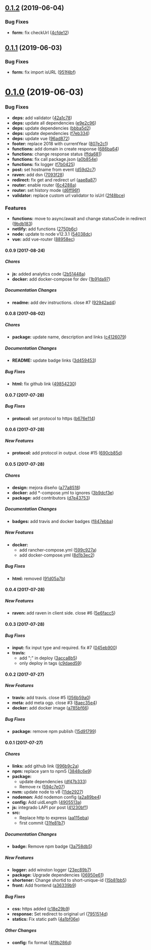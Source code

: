 ## [0.1.2](https://github.com/devschile/tupoto/compare/v0.1.1...v0.1.2) (2019-06-04)


### Bug Fixes

* **form:** fix checkUrl ([4cfde12](https://github.com/devschile/tupoto/commit/4cfde12))

## [0.1.1](https://github.com/devschile/tupoto/compare/v0.1.0...v0.1.1) (2019-06-03)


### Bug Fixes

* **form:** fix import isURL ([951f4bf](https://github.com/devschile/tupoto/commit/951f4bf))

# [0.1.0](https://github.com/devschile/tupoto/compare/v0.0.9...v0.1.0) (2019-06-03)


### Bug Fixes

* **deps:** add validator ([42a1c78](https://github.com/devschile/tupoto/commit/42a1c78))
* **deps:** update all dependencies ([e9e2c96](https://github.com/devschile/tupoto/commit/e9e2c96))
* **deps:** update dependencies ([bbba5d2](https://github.com/devschile/tupoto/commit/bbba5d2))
* **deps:** update dependencies ([f7eb334](https://github.com/devschile/tupoto/commit/f7eb334))
* **deps:** update vue ([96ad872](https://github.com/devschile/tupoto/commit/96ad872))
* **footer:** replace 2018 with currentYear ([807e2c1](https://github.com/devschile/tupoto/commit/807e2c1))
* **functions:** add domain in create response ([686ba64](https://github.com/devschile/tupoto/commit/686ba64))
* **functions:** change response status ([ffda681](https://github.com/devschile/tupoto/commit/ffda681))
* **functions:** fix call package.json ([a0b854e](https://github.com/devschile/tupoto/commit/a0b854e))
* **functions:** fix logger ([f7b0425](https://github.com/devschile/tupoto/commit/f7b0425))
* **post:** set hostname from event ([d59d2c7](https://github.com/devschile/tupoto/commit/d59d2c7))
* **raven:** add dsn ([7093f28](https://github.com/devschile/tupoto/commit/7093f28))
* **redirect:** fix get and redirect url ([aae8a87](https://github.com/devschile/tupoto/commit/aae8a87))
* **router:** enable router ([6c4288a](https://github.com/devschile/tupoto/commit/6c4288a))
* **router:** set history mode ([d6ff96f](https://github.com/devschile/tupoto/commit/d6ff96f))
* **validator:** replace custom url validator to isUrl ([2f48bce](https://github.com/devschile/tupoto/commit/2f48bce))


### Features

* **functions:** move to async/await and change statusCode in redirect ([9bdb183](https://github.com/devschile/tupoto/commit/9bdb183))
* **netlify:** add functions ([2750b6c](https://github.com/devschile/tupoto/commit/2750b6c))
* **node:** update to node v12.3.1 ([54038dc](https://github.com/devschile/tupoto/commit/54038dc))
* **vue:** add vue-router ([88958ec](https://github.com/devschile/tupoto/commit/88958ec))

#### 0.0.9 (2017-08-24)

##### Chores

* **js:** added analytics code ([2b51448a](https://github.com/devschile/tupoto/commit/2b51448a63e6f28cc433d7ed8229f5d870d397d0))
* **docker:** add docker-compose for dev ([1b91da97](https://github.com/devschile/tupoto/commit/1b91da9713fd07dffccdb17b114bdaa648d16623))

##### Documentation Changes

* **readme:** add dev instructions. close #7 ([92942ad4](https://github.com/devschile/tupoto/commit/92942ad4344a645ac9a4fe6bcc8f4e3a7687de14))

#### 0.0.8 (2017-08-02)

##### Chores

* **package:** update name, description and links ([c4126079](https://github.com/devschile/tupoto/commit/c412607969887c77e93cdf5375a80a3624bc6877))

##### Documentation Changes

* **README:** update badge links ([3d459453](https://github.com/devschile/tupoto/commit/3d45945318f3b67e662afcef23fb7f086f7795e1))

##### Bug Fixes

* **html:** fix github link ([49854230](https://github.com/devschile/tupoto/commit/49854230f69f8c3e17b6c2dc530c3511c1245ad1))

#### 0.0.7 (2017-07-28)

##### Bug Fixes

* **protocol:** set protocol to https ([b676e114](https://github.com/lgaticaq/shortener-server/commit/b676e114c2124806a6a52c54df30ddec968a3234))

#### 0.0.6 (2017-07-28)

##### New Features

* **protocol:** add protocol in output. close #15 ([690cb85d](https://github.com/lgaticaq/shortener-server/commit/690cb85d25749275a5932f4376f0dbdf36eaf9bc))

#### 0.0.5 (2017-07-28)

##### Chores

* **design:** mejora diseño ([a77a8518](https://github.com/lgaticaq/shortener-server/commit/a77a8518763111aad10c9be959eecb664db71cbe))
* **docker:** add *-compose.yml to ignores ([3b9dcf3e](https://github.com/lgaticaq/shortener-server/commit/3b9dcf3e72bd5aaa01ba675db97103c167e01316))
* **package:** add contributors ([d7e43753](https://github.com/lgaticaq/shortener-server/commit/d7e437535cff0bb2e2a68232ae19ec658c01956f))

##### Documentation Changes

* **badges:** add travis and docker badges ([f847ebba](https://github.com/lgaticaq/shortener-server/commit/f847ebbae1f77b6719f22c9ab90740d576da1723))

##### New Features

* **docker:**
  * add rancher-compose.yml ([599c927a](https://github.com/lgaticaq/shortener-server/commit/599c927a4680a6cb3cfd51a9355dc3ebec9ccf0e))
  * add docker-compose.yml ([8d1b3ec2](https://github.com/lgaticaq/shortener-server/commit/8d1b3ec23a1c12b046ab08c0750e928896faa738))

##### Bug Fixes

* **html:** removed ([91d05a7b](https://github.com/lgaticaq/shortener-server/commit/91d05a7b069861c142f89818d952d775d2783926))

#### 0.0.4 (2017-07-28)

##### New Features

* **raven:** add raven in client side. close #6 ([5e6facc5](https://github.com/lgaticaq/shortener-server/commit/5e6facc585fe5242fc01d5bc8eed578ed72271f9))

#### 0.0.3 (2017-07-28)

##### Bug Fixes

* **input:** fix input type and required. fix #7 ([045eb900](https://github.com/lgaticaq/shortener-server/commit/045eb900d45607f6fcf7676bd17c00339d9c2e72))
* **travis:**
  * add ";" in deploy ([3acca8b5](https://github.com/lgaticaq/shortener-server/commit/3acca8b524c0c460d0212e5fd2d522e302f1c31e))
  * only deploy in tags ([c9daed59](https://github.com/lgaticaq/shortener-server/commit/c9daed59a18f83410806034a901c8899db9c691e))

#### 0.0.2 (2017-07-27)

##### New Features

* **travis:** add travis. close #5 ([056b59a0](https://github.com/lgaticaq/shortener-server/commit/056b59a05effe613290981a6651591cfa63d9b84))
* **meta:** add meta ogp. close #3 ([8aec35e4](https://github.com/lgaticaq/shortener-server/commit/8aec35e40bb1c30f52e32ed2ed7bc1b3d3dc2b12))
* **docker:** add docker image ([a785bf66](https://github.com/lgaticaq/shortener-server/commit/a785bf66791d079cac94a0a1d34910ee63ac7cfa))

##### Bug Fixes

* **package:** remove npm publish ([15d91799](https://github.com/lgaticaq/shortener-server/commit/15d917995bbde50410fe125f291f0e474a43d7cb))

#### 0.0.1 (2017-07-27)

##### Chores

* **links:** add github link ([996b9c2a](https://github.com/lgaticaq/shortener-server/commit/996b9c2adfbc96de979f2f96b22448cfebb7eb56))
* **npm:** replace yarn to npm5 ([3848c6e9](https://github.com/lgaticaq/shortener-server/commit/3848c6e9e1ac1d2c5e8338d918386c38d4b3cb4e))
* **package:**
  * update dependencies ([df47b333](https://github.com/lgaticaq/shortener-server/commit/df47b333a0bbbdcc9b810210c02386ed58448ed6))
  * Remove rx ([594c7e07](https://github.com/lgaticaq/shortener-server/commit/594c7e07cfc51f9f4b5a7620988e826e1844fbce))
* **nvm:** update node to v8 ([11de2927](https://github.com/lgaticaq/shortener-server/commit/11de29278fad185693d1068ed0f15e410e63a93a))
* **nodemon:** Add nodemon config ([a2a89be4](https://github.com/lgaticaq/shortener-server/commit/a2a89be42a2a83b281a032d5e1b794341c7a5604))
* **config:** Add uidLength ([4905513a](https://github.com/lgaticaq/shortener-server/commit/4905513a9fd7b61e38d2405f11848da4f0c3fd66))
* **js:** integrado LAPI por post ([41230bf1](https://github.com/lgaticaq/shortener-server/commit/41230bf11380e1fc5879507add356d7e43e78a39))
* **src:**
  * Replace http to express ([aa115eba](https://github.com/lgaticaq/shortener-server/commit/aa115ebae29e710903fa20de1be0e18d2fde4589))
  * first commit ([31fe81b7](https://github.com/lgaticaq/shortener-server/commit/31fe81b7bcf7d205f354c304e6f991b5c8025d7e))

##### Documentation Changes

* **badge:** Remove npm badge ([3a758db5](https://github.com/lgaticaq/shortener-server/commit/3a758db514ce83b21163de95deab7453cb71b3f4))

##### New Features

* **logger:** add winston logger ([23ec89b7](https://github.com/lgaticaq/shortener-server/commit/23ec89b7b047a8a1b4cdac974b123ff430a6b0e7))
* **package:** Upgrade dependencies ([06950e61](https://github.com/lgaticaq/shortener-server/commit/06950e6164a702d33e8d434e46dbefd8c2bc55a8))
* **shortener:** Change shortid to short-unique-id ([15b81bb5](https://github.com/lgaticaq/shortener-server/commit/15b81bb59c9c4ed1106750fa2fd9f3c19633a52c))
* **front:** Add frontend ([a36339b9](https://github.com/lgaticaq/shortener-server/commit/a36339b903fd3214eb7f8f00836580b683223ec2))

##### Bug Fixes

* **css:** https added ([c18e29b9](https://github.com/lgaticaq/shortener-server/commit/c18e29b9073f407b6d73caaedb0d79cb5f5fab2a))
* **response:** Set redirect to original url ([7951514d](https://github.com/lgaticaq/shortener-server/commit/7951514dbd7df2e835bef8d6eef8b24254a0003c))
* **statics:** Fix static path ([4a1bf06e](https://github.com/lgaticaq/shortener-server/commit/4a1bf06e97f78a17d17f64ad5ea49ce081126a9b))

##### Other Changes

* **config:** fix format ([4f9b286d](https://github.com/lgaticaq/shortener-server/commit/4f9b286d815656fbf95fc26f7902e6957f88e1fd))
